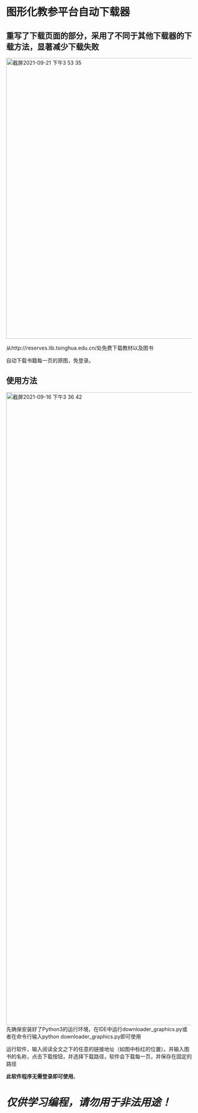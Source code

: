 # 图形化教参平台自动下载器
## 重写了下载页面的部分，采用了不同于其他下载器的下载方法，显著减少下载失败
<img width="762" alt="截屏2021-09-21 下午3 53 35" src="https://user-images.githubusercontent.com/77945509/134133321-0e4024d6-0df7-4305-a859-e798ed61a2ea.png">


从http://reserves.lib.tsinghua.edu.cn/处免费下载教材以及图书

自动下载书籍每一页的原图，免登录。

## 使用方法
<img width="1718" alt="截屏2021-09-16 下午3 36 42" src="https://user-images.githubusercontent.com/77945509/133570595-81a624c1-0a81-4ddc-82f6-dfaf12b61a35.png">
先确保安装好了Python3的运行环境，在IDE中运行downloader_graphics.py或者在命令行输入python downloader_graphics.py即可使用

运行软件，输入阅读全文之下的任意的链接地址（如图中标红的位置）。并输入图书的名称，点击下载按钮，并选择下载路径，软件会下载每一页，并保存在固定的路径


**此软件程序无需登录即可使用**。

# *仅供学习编程，请勿用于非法用途！*
